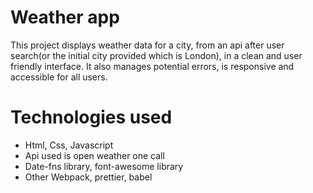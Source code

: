 # Weather app

This project displays weather data for a city, from an api after user search(or the initial city provided which is London), in a clean and user friendly interface. It also manages potential errors, is responsive and accessible for all users.

# Technologies used

- Html, Css, Javascript
- Api used is open weather one call
- Date-fns library, font-awesome library
- Other Webpack, prettier, babel

